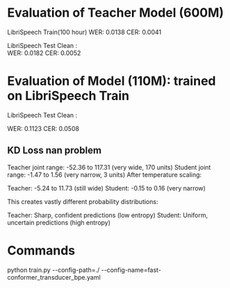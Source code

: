 # Evaluation of Teacher Model (600M)

LibriSpeech Train(100 hour)
WER: 0.0138
CER: 0.0041


LibriSpeech Test Clean :  
WER: 0.0182
CER: 0.0052

# Evaluation of  Model (110M): trained on LibriSpeech Train

LibriSpeech Test Clean :  

WER: 0.1123
CER: 0.0508


## KD Loss  nan problem 

Teacher joint range: -52.36 to 117.31 (very wide, 170 units)
Student joint range: -1.47 to 1.56 (very narrow, 3 units)
After temperature scaling:

Teacher: -5.24 to 11.73 (still wide)
Student: -0.15 to 0.16 (very narrow)


This creates vastly different probability distributions:

Teacher: Sharp, confident predictions (low entropy)
Student: Uniform, uncertain predictions (high entropy)



# Commands 

python train.py --config-path=./  --config-name=fast-conformer_transducer_bpe.yaml

